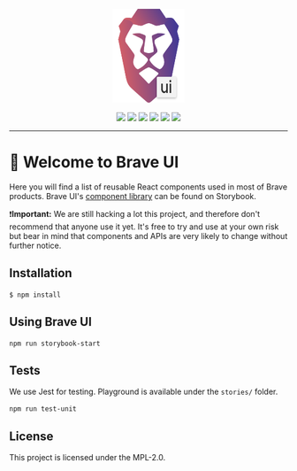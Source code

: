 <p align="center"><img src="./ui-logo.svg" width="130px" height="170px"/></p>

<p align="center">
<a href="https://www.npmjs.com/package/brave-ui" alt="NPM"><img src="https://img.shields.io/npm/v/brave-ui.svg" /></a>
<a href="https://travis-ci.org/brave/brave-ui)" alt="Travis"><img src="https://img.shields.io/travis/brave/brave-ui.svg" /></a>
<a href="https://snyk.io/test/github/brave/brave-ui" alt="Known Vulnerabilities"><img src="https://snyk.io/test/github/brave/brave-ui/badge.svg" /></a>
<a href="#" alt="NPM"><img src="https://img.shields.io/npm/dt/brave-ui.svg" /></a>
<a href="https://lernajs.io/" alt="Lerna"><img src="https://img.shields.io/badge/maintained%20with-lerna-cc00ff.svg" /></a>
<a href="https://standardjs.com" alt="JavaScript Style Guide"><img src="https://img.shields.io/badge/code_style-standard-brightgreen.svg" /></a>
</p>

---

# :wave: Welcome to Brave UI 

Here you will find a list of reusable React components used in most of Brave products. Brave UI's [component library](https://brave.github.io/brave-ui) can be found on Storybook.

:exclamation:**Important:** We are still hacking a lot this project, and therefore don't recommend that anyone use it yet. It's free to try and use at your own risk but bear in mind that components and APIs are very likely to change without further notice.

## Installation

```
$ npm install
```

## Using Brave UI 

```
npm run storybook-start
```

## Tests

We use Jest for testing. Playground is available under the `stories/` folder.

```
npm run test-unit
```

## License

This project is licensed under the MPL-2.0.
